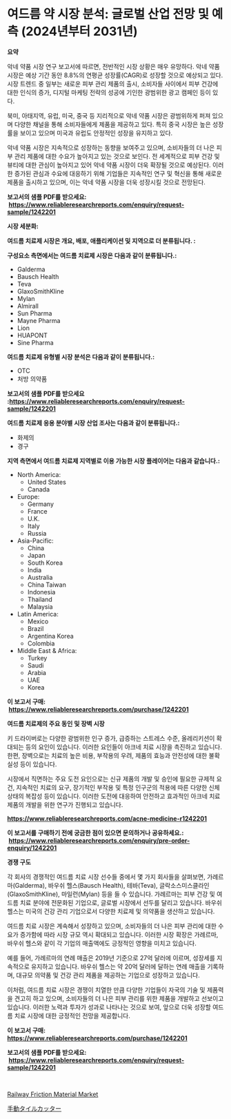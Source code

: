 <p><h1>여드름 약 시장 분석: 글로벌 산업 전망 및 예측 (2024년부터 2031년)</h1></p><p><strong>요약</strong></p>
<p><p>악네 약품 시장 연구 보고서에 따르면, 전반적인 시장 상황은 매우 유망하다. 악네 약품 시장은 예상 기간 동안 8.8%의 연평균 성장률(CAGR)로 성장할 것으로 예상되고 있다. 시장 트렌드 중 일부는 새로운 피부 관리 제품의 출시, 소비자들 사이에서 피부 건강에 대한 인식의 증가, 디지털 마케팅 전략의 성공에 기인한 광범위한 광고 캠페인 등이 있다. </p><p>북미, 아태지역, 유럽, 미국, 중국 등 지리적으로 악네 약품 시장은 광범위하게 퍼져 있으며 다양한 채널을 통해 소비자들에게 제품을 제공하고 있다. 특히 중국 시장은 높은 성장률을 보이고 있으며 미국과 유럽도 안정적인 성장을 유지하고 있다.</p><p>악네 약품 시장은 지속적으로 성장하는 동향을 보여주고 있으며, 소비자들의 더 나은 피부 관리 제품에 대한 수요가 높아지고 있는 것으로 보인다. 전 세계적으로 피부 건강 및 뷰티에 대한 관심이 높아지고 있어 악네 약품 시장이 더욱 확장될 것으로 예상된다. 이러한 증가된 관심과 수요에 대응하기 위해 기업들은 지속적인 연구 및 혁신을 통해 새로운 제품을 출시하고 있으며, 이는 악네 약품 시장을 더욱 성장시킬 것으로 전망된다.</p></p>
<p><strong>보고서의 샘플 PDF를 받으세요: &nbsp;<a href="https://www.reliableresearchreports.com/enquiry/request-sample/1242201">https://www.reliableresearchreports.com/enquiry/request-sample/1242201</a></strong></p>
<p><strong>시장 세분화:</strong></p>
<p><strong> 여드름 치료제 시장은 개요, 배포, 애플리케이션 및 지역으로 더 분류됩니다. :</strong></p>
<p><strong>구성요소 측면에서는 여드름 치료제 시장은 다음과 같이 분류됩니다.:</strong></p>
<p><ul><li>Galderma</li><li>Bausch Health</li><li>Teva</li><li>GlaxoSmithKline</li><li>Mylan</li><li>Almirall</li><li>Sun Pharma</li><li>Mayne Pharma</li><li>Lion</li><li>HUAPONT</li><li>Sine Pharma</li></ul></p>
<p><strong> 여드름 치료제 유형별 시장 분석은 다음과 같이 분류됩니다.:</strong></p>
<p><ul><li>OTC</li><li>처방 의약품</li></ul></p>
<p><strong>보고서의 샘플 PDF를 받으세요 :<a href="https://www.reliableresearchreports.com/enquiry/request-sample/1242201">https://www.reliableresearchreports.com/enquiry/request-sample/1242201</a></strong></p>
<p><strong> 여드름 치료제 응용 분야별 시장 산업 조사는 다음과 같이 분류됩니다.:</strong></p>
<p><ul><li>화제의</li><li>경구</li></ul></p>
<p><strong>지역 측면에서 여드름 치료제 지역별로 이용 가능한 시장 플레이어는 다음과 같습니다.:</strong></p>
<p><ul>
    <li>
        North America:
        <ul>
            <li>United States</li>
            <li>Canada</li>
        </ul>
    </li>
    <li>
        Europe:
        <ul>
            <li>Germany</li>
            <li>France</li>
            <li>U.K.</li>
            <li>Italy</li>
            <li>Russia</li>
        </ul>
    </li>
    <li>
        Asia-Pacific:
        <ul>
            <li>China</li>
            <li>Japan</li>
            <li>South Korea</li>
            <li>India</li>
            <li>Australia</li>
            <li>China Taiwan</li>
            <li>Indonesia</li>
            <li>Thailand</li>
            <li>Malaysia</li>
        </ul>
    </li>
    <li>
        Latin America:
        <ul>
            <li>Mexico</li>
            <li>Brazil</li>
            <li>Argentina Korea</li>
            <li>Colombia</li>
        </ul>
    </li>
    <li>
        Middle East & Africa:
        <ul>
            <li>Turkey</li>
            <li>Saudi</li>
            <li>Arabia</li>
            <li>UAE</li>
            <li>Korea</li>
        </ul>
    </li>
    </ul></p>
<p><strong>이 보고서 구매: &nbsp;<a href="https://www.reliableresearchreports.com/purchase/1242201">https://www.reliableresearchreports.com/purchase/1242201</a></strong></p>
<p><strong>여드름 치료제의 주요 동인 및 장벽 시장</strong></p>
<p><p>키 드라이버로는 다양한 광범위한 인구 증가, 급증하는 스트레스 수준, 올레리키션이 확대되는 등의 요인이 있습니다. 이러한 요인들이 아크네 치료 시장을 촉진하고 있습니다. 한편, 장벽으로는 치료의 높은 비용, 부작용의 우려, 제품의 효능과 안전성에 대한 불확실성 등이 있습니다.</p><p>시장에서 직면하는 주요 도전 요인으로는 신규 제품의 개발 및 승인에 필요한 규제적 요건, 지속적인 치료의 요구, 장기적인 부작용 및 특정 인구군의 적용에 따른 다양한 신체상태의 복잡성 등이 있습니다. 이러한 도전에 대응하여 안전하고 효과적인 아크네 치료 제품의 개발을 위한 연구가 진행되고 있습니다.</p></p>
<p><strong><a href="https://www.reliableresearchreports.com/acne-medicine-r1242201">https://www.reliableresearchreports.com/acne-medicine-r1242201</a></strong></p>
<p><strong>이 보고서를 구매하기 전에 궁금한 점이 있으면 문의하거나 공유하세요.: &nbsp;<a href="https://www.reliableresearchreports.com/enquiry/pre-order-enquiry/1242201">https://www.reliableresearchreports.com/enquiry/pre-order-enquiry/1242201</a></strong></p>
<p><strong>경쟁 구도</strong></p>
<p><p>각 회사의 경쟁적인 여드름 치료 시장 선수들 중에서 몇 가지 회사들을 살펴보면, 가례르마(Galderma), 바우쉬 헬스(Bausch Health), 테바(Teva), 글락소스미스클라인(GlaxoSmithKline), 마일런(Mylan) 등을 들 수 있습니다. 가례르마는 피부 건강 및 여드름 치료 분야에 전문화된 기업으로, 글로벌 시장에서 선두를 달리고 있습니다. 바우쉬 헬스는 미국의 건강 관리 기업으로서 다양한 치료제 및 의약품을 생산하고 있습니다.</p><p>여드름 치료 시장은 계속해서 성장하고 있으며, 소비자들의 더 나은 피부 관리에 대한 수요가 증가함에 따라 시장 규모 역시 확대되고 있습니다. 이러한 시장 확장은 가례르마, 바우쉬 헬스와 같이 각 기업의 매출액에도 긍정적인 영향을 미치고 있습니다.</p><p>예를 들어, 가례르마의 연례 매출은 2019년 기준으로 27억 달러에 이르며, 성장세를 지속적으로 유지하고 있습니다. 바우쉬 헬스는 약 20억 달러에 달하는 연례 매출을 기록하며, 대규모 의약품 및 건강 관리 제품을 제공하는 기업으로 성장하고 있습니다.</p><p>이처럼, 여드름 치료 시장은 경쟁이 치열한 만큼 다양한 기업들이 자국의 기술 및 제품력을 견고히 하고 있으며, 소비자들의 더 나은 피부 관리를 위한 제품을 개발하고 선보이고 있습니다. 이러한 노력과 투자가 성과로 나타나는 것으로 보여, 앞으로 더욱 성장할 여드름 치료 시장에 대한 긍정적인 전망을 제공합니다.</p></p>
<p><strong>이 보고서 구매: &nbsp; <a href="https://www.reliableresearchreports.com/purchase/1242201">https://www.reliableresearchreports.com/purchase/1242201</a></strong></p>
<p><strong>보고서의 샘플 PDF를 받으세요: &nbsp;<a href="https://www.reliableresearchreports.com/enquiry/request-sample/1242201">https://www.reliableresearchreports.com/enquiry/request-sample/1242201</a></strong><strong></strong></p>
<p>&nbsp;</p>
<p><p><a href="https://github.com/PeterParrish5/Market-Research-Report-List-4/blob/main/railway-friction-material-market.md">Railway Friction Material Market</a></p><p><a href="https://github.com/xnljig2898992/Market-Research-Report-List-1/blob/main/221146325540.md">手動タイルカッター</a></p></p>